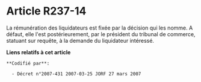 # Article R237-14

La rémunération des liquidateurs est fixée par la décision qui les nomme. A défaut, elle l'est postérieurement, par le
président du tribunal de commerce, statuant sur requête, à la demande du liquidateur intéressé.

**Liens relatifs à cet article**

	**Codifié par**:

	  - Décret n°2007-431 2007-03-25 JORF 27 mars 2007
